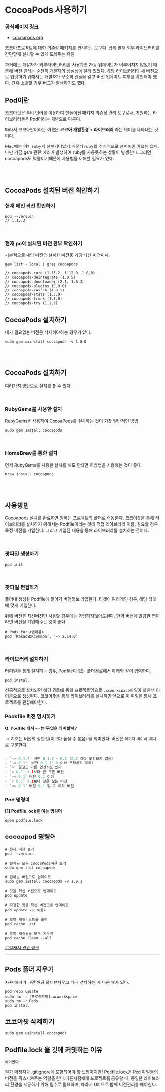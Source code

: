 # CocoaPods 사용하기



### 공식페이지 링크
- [cocoapods.org](https://cocoapods.org/)


코코아프로젝트에 대한 의존성 패키지를 관리하는 도구다. 쉽게 말해 외부 라이브러리를 간단핳게 설치할 수 있게 도와주는 유틸

과거에는 개발자가 외부라이브러리를 사용하면 자동 업데이트가 이루어지지 않았기 때문에 버전 관리는 순전히 개발자의 성실성에 달려 있었다. 해당 라이브러리의 새 버전으로 업뎃하기 위해서는 개발자가 꾸준히 관심을 갖고 버전 업데이트 여부를 확인해야 했다. 간혹 소홀할 경우 버그가 발생하기도 했다.

## Pod이란

코코아팟은 루비 언어를 이용하여 만들어진 패키지 의존성 관리 도구로서, 지원하는 라이브러리들은 Pod이라는 개념으로 다룬다.

따라서 코코아팟이라는 이름은 **코코아 개발환경 + 라이브러리** 라는 의미를 나타내는 것이다.

Mac에는 이미 ruby가 설치되어있기 때문에 ruby를 추가적으로 설치해줄 필요는 없다. 다만 가끔 gem 관련 에러가 발생하여 ruby를 사용못하는 상황이 발생한다. 그러면 cocoapods도 먹통이기때문에 사용법을 이해할 필요가 있다.

<br><br>

## CocoaPods 설치된 버전 확인하기

### 현재 메인 버전 확인하기
```
pod --version
// 1.15.2
```

<br>

### 현재 pc에 설치된 버전 전부 확인하기

기본적으로 메인 버전은 설치한 버전중 가장 최신 버전이다.  
```
gem list - local | grep cocoapods

// cocoapods-core (1.15.2, 1.12.0, 1.8.0)
// cocoapods-deintegrate (1.0.5)
// cocoapods-downloader (2.1, 1.6.3)
// cocoapods-plugins (1.0.0)
// cocoapods-search (1.0.1)
// cocoapods-stats (1.1.0)
// cocoapods-trunk (1.6.0)
// cocoapods-try (1.2.0)
```

## CocoaPods 설치하기
내가 필요없는 버전은 삭제해야하는 경우가 있다.  

```
sudo gem uninstall cocoapods -v 1.8.0
```

<br><br>

## CocoaPods 설치하기
여러가지 방법으로 설치를 할 수 있다.

<br>

### RubyGems를 사용한 설치

RubyGems을 사용하여 CocoaPods를 설치하는 것이 가장 일반적인 방법

```
sudo gem install cocoapods
```

<br>

### HomeBrew를 통한 설치
먼저 RubyGems를 사용한 설치를 해도 안되면 이방법을 사용하는 것이 좋다. 

```
brew install cocoapods

```

<br><br>

## 사용방법
Cocoapods 설치를 완료하면 원하는 프로젝트의 폴더로 이동한다. 
코코아팟을 통해 라이브러리를 설치하기 위해서는 Podfile이라는 것에 직접 라이브러리 이름, 필요할 경우 특정 버전을 기입한다.
그리고 기입된 내용을 통해 라이브러리를 설치하는 것이다. 


<br>

### 팟파일 생성하기
```
pod init
```

<br>

### 팟파일 편집하기
폴더내 생성된 Podfile에 들어가 버전정보 기입한다.
타겟이 여러개인 경우, 해당 타겟에 맞게 기입한다. 

뒤에 버전은 최신버전만 사용할 경우에는 기입하지않아도된다. 
만약 버전에 민감한 앱이라면 버전을 기입해주는 것이 좋다. 
```
# Pods for <앱이름>
pod ‘KakaoSDKCommon’, ‘~> 2.14.0’
```

<br>

### 라이브러리 설치하기

터미널을 통해 설치하는 경우, Podfile이 있는 폴더경로에서 아래와 같이 입력한다. 
```
pod install
```

성공적으로 설치되면 해당 경로에 동일 프로젝트명으로  `.xcworkspace`파일이 하얀색 아이콘으로 생성된다. 코코아팟을 통해 라이브러리를 설치하면 앞으로 이 파일을 통해 프로젝트를 편집해야한다. 

### Podsfile 버전 명시하기

**Q. Podfile 에서 `~>` 는 무엇을 의미할까?**

`~>` 기호는 버전의 상한선(이보다 높을 수 없음) 을 의미한다. 버전은 `메이저.마이너.패치`로 구분한다.

```swift

- `~> 0.1.2` 버전 0.1.2 ~ 0.2 (0.2 이상 포함되지 않음)
- `~> 0.1'` 버전 0.1 (1.0 이상 포함하지 않음)
- `>` 말고도 다른 연산자도 있다
- `> 0.1` 0.1보다 큰 모든 버전
- `>= 0.1` 버전 0.1 이상
- `< 0.1` 0.1보다 낮은 모든 버전
- `<= 0.1` 버전 0.1 및 그 이하 버전
```

### Pod 명령어

**[1] Podfile.lock을 여는 명렁어**

```
open podfile.lock
```

## cocoapod 명령어

```
# 현재 버전 보기
pod --version

# 설치된 모든 cocoaPods버전 보기
sudo gem list cocoapods

# 원하는 버전으로 업데이트
sudo gem install cocoapods -v 1.9.1

# 팟을 최신 버전으로 업데이트
pod update

# 지정한 팟을 최신 버전으로 업데이트
pod update <팟 이름>

# 로컬 캐쉬리스트를 출력
pod cache list

# 로컬 캐쉬들을 모두 지우기
pod cache clean --all
```
[로컬캐시 관련 링크](https://www.stackoverflow.com/questions/46428752/how-to-clear-or-clean-specific-pod-from-the-local-cocoapods-cache)

---

## Pods 폴더 지우기
자꾸 에러가 나면 해당 폴더만지우고 다시 설치하는 게 나을 때가 있다.

```
pod repo update
sudo rm -r [프로젝트명].xcworkspace
sudo rm -r Pods
pod install
```

## 코코아팟 삭제하기

```
sudo gem uninstall cocoapods
```

## Podfile.lock 을 깃에 커밋하는 이유

`해야한다`

뭔가 확장자가 .gitignore에 포함되어야 할 느낌이지만! Podfile.lock은 Pod 파일들의 버전을 픽스시켜주는 역할을 한다.다른사람에게 프로젝트를 공유할 때, 동일한 라이브러리 환경을 제공하기 위해 필수로 필요하며, 따라서 Git 으로 함께 버전관리를 해야한다.
